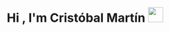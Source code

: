<h1 align="center"><b>Hi , I'm Cristóbal Martín </b><img src="https://media.giphy.com/media/hvRJCLFzcasrR4ia7z/giphy.gif" width="35"></h1>
<div align="center">
  <a href="https://1999azzar.github.io/1999AZZAR/">
</div>
